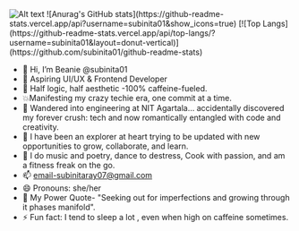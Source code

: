 <img src="https://media3.giphy.com/media/v1.Y2lkPTc5MGI3NjExMXVod2p6amV0Y2pxbGptdTNxdHNocDBvazFtZHR6MzVid3VycXMzcyZlcD12MV9pbnRlcm5hbF9naWZfYnlfaWQmY3Q9Zw/pzUUg9CJKvUDUxdBgV/giphy.gif" alt="Alt text">
![Anurag's GitHub stats](https://github-readme-stats.vercel.app/api?username=subinita01&show_icons=true)
[![Top Langs](https://github-readme-stats.vercel.app/api/top-langs/?username=subinita01&layout=donut-vertical)](https://github.com/subinita01/github-readme-stats)

- 👋 Hi, I’m Beanie @subinita01
- 👀 Aspiring UI/UX & Frontend Developer
- 🧠 Half logic, half aesthetic -100% caffeine-fueled.
- 💥Manifesting my crazy techie era, one commit at a time.
- 🔧 Wandered into engineering at NIT Agartala… accidentally discovered my forever crush: tech and now romantically entangled with code and creativity.
- 💞️ I have been an explorer at heart trying to be updated with new opportunities to grow, collaborate, and learn.
- 🎨 I do music and poetry, dance to destress, Cook with passion, and am a fitness freak on the go.
- 📫 email-subinitaray07@gmail.com
- 😄 Pronouns: she/her
- 👀 My Power Quote- "Seeking out for imperfections and growing through it phases manifold".
- ⚡ Fun fact: I tend to sleep a lot , even when high on caffeine sometimes.

<!---
subinita01/subinita01 is a ✨ special ✨ repository because its `README.md` (this file) appears on your GitHub profile.
You can click the Preview link to take a look at your changes.
--->
